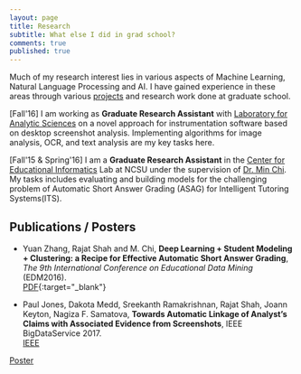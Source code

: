 ```yaml
---
layout: page
title: Research
subtitle: What else I did in grad school?
comments: true
published: true
---
```

Much of my research interest lies in various aspects of Machine Learning, Natural Language Processing and AI. I have gained experience in these areas through various [projects](http://shahrajat.com/projects/) and research work done at graduate school.

[Fall'16] I am working as __Graduate Research Assistant__ with [Laboratory for Analytic Sciences](https://ncsu-las.org/) on a novel approach for instrumentation software based on desktop screenshot analysis. Implementing algorithms for image analysis, OCR, and text analysis are my key tasks here.

[Fall'15 & Spring'16] I am  a **Graduate Research Assistant** in the [Center for Educational Informatics](https://www.cei.ncsu.edu/) Lab at NCSU under the supervision of [Dr. Min Chi](https://www.csc.ncsu.edu/people/mchi). My tasks includes evaluating and building models for the challenging problem of Automatic Short Answer Grading (ASAG) for Intelligent Tutoring Systems(ITS). 

## Publications / Posters

- Yuan Zhang, Rajat Shah and M. Chi, **Deep Learning + Student Modeling + Clustering: a Recipe for Effective Automatic Short Answer Grading**, _The 9th International Conference on Educational Data Mining_ (EDM2016). <br/>
[PDF](http://www.educationaldatamining.org/EDM2016/proceedings/paper_61.pdf){:target="_blank"}

- Paul Jones, Dakota Medd, Sreekanth Ramakrishnan, Rajat Shah, Joann Keyton, Nagiza F. Samatova, **Towards Automatic Linkage of Analyst’s Claims with Associated Evidence from Screenshots**, IEEE BigDataService 2017. <br/>
[IEEE](http://ieeexplore.ieee.org/document/7944916/)

[Poster](https://ncsu-las.org/wp-content/uploads/2017/01/do6-symposium-poster-towards-automatic-linkage-of-analysts-claims-with-associated-evidence-from-screenshots-12-05-16.pdf)
